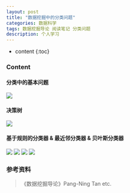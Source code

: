 ```yaml
---
layout: post
title: "数据挖掘中的分类问题"
categories: 数据科学
tags: 数据挖掘导论 阅读笔记 分类问题
description: 个人学习
---
```


* content
{:toc}

### Content

#### 分类中的基本问题
![](https://raw.githubusercontent.com/woaielf/woaielf.github.io/master/_posts/Pic/3-data-mining-classification1.png)

#### 决策树
![](https://raw.githubusercontent.com/woaielf/woaielf.github.io/master/_posts/Pic/3-data-mining-classification2.png)

#### 基于规则的分类器 & 最近邻分类器 & 贝叶斯分类器
![](https://raw.githubusercontent.com/woaielf/woaielf.github.io/master/_posts/Pic/3-data-mining-classification3.png)
![](https://raw.githubusercontent.com/woaielf/woaielf.github.io/master/_posts/Pic/3-data-mining-classification4.png)
![](https://raw.githubusercontent.com/woaielf/woaielf.github.io/master/_posts/Pic/3-data-mining-classification5.png)
![](https://raw.githubusercontent.com/woaielf/woaielf.github.io/master/_posts/Pic/3-data-mining-classification6.png)

### 参考资料

> 《数据挖掘导论》Pang-Ning Tan etc.